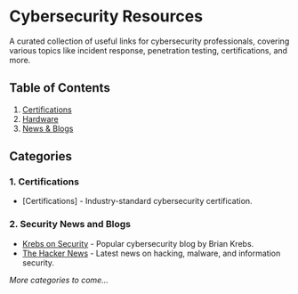 # Cybersecurity Resources

A curated collection of useful links for cybersecurity professionals, covering various topics like incident response, penetration testing, certifications, and more.

## Table of Contents
1. [Certifications](https://github.com/francoisfried/CySec-Resources/tree/main/Resources/Certifications.md)
2. [Hardware](https://github.com/francoisfried/CySec-Resources/blob/2586c91231f3dbd01f1892ef46094aa6354133a3/Resources/Hardware.md)
3. [News & Blogs](#news)

## Categories

### 1. Certifications
- [Certifications] - Industry-standard cybersecurity certification.

### 2. Security News and Blogs
- [Krebs on Security](https://krebsonsecurity.com) - Popular cybersecurity blog by Brian Krebs.
- [The Hacker News](https://thehackernews.com) - Latest news on hacking, malware, and information security.

*More categories to come...*
